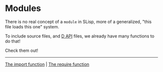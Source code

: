 # Modules

There is no real concept of a `module` in SLisp, more of a generalized, "this file loads this one" system.

To include source files, and [D API](../../Language/D_API/) files, we already have many functions to do that!

Check them out!

------

[The import function](./import.md) | [The require function](./require.md)